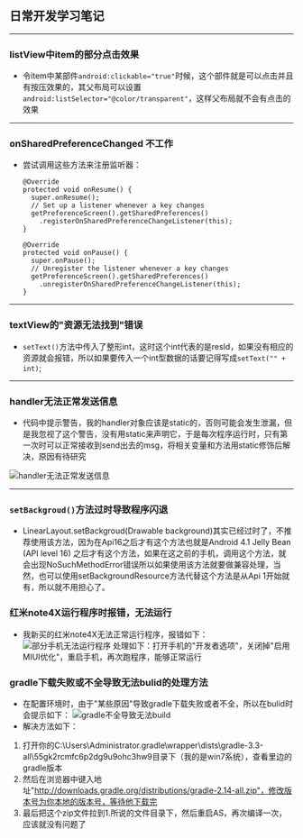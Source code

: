 ## 日常开发学习笔记
***
### listView中item的部分点击效果
* 令item中某部件`android:clickable="true"`时候，这个部件就是可以点击并且有按压效果的，其父布局可以设置`android:listSelector="@color/transparent"`，这样父布局就不会有点击的效果
***
### onSharedPreferenceChanged 不工作
* 尝试调用这些方法来注册监听器：

      @Override
      protected void onResume() {
        super.onResume();
        // Set up a listener whenever a key changes
        getPreferenceScreen().getSharedPreferences()
          .registerOnSharedPreferenceChangeListener(this);
      }

      @Override
      protected void onPause() {
        super.onPause();
        // Unregister the listener whenever a key changes
        getPreferenceScreen().getSharedPreferences()
          .unregisterOnSharedPreferenceChangeListener(this);
      }
***
### textView的"资源无法找到"错误
* `setText()`方法中传入了整形int，这时这个int代表的是resId，如果没有相应的资源就会报错，所以如果要传入一个int型数据的话要记得写成`setText("" + int)`;

***
### handler无法正常发送信息
* 代码中提示警告，我的handler对象应该是static的，否则可能会发生泄漏，但是我忽视了这个警告，没有用static来声明它，于是每次程序运行时，只有第一次时可以正常接收到send出去的msg，将相关变量和方法用static修饰后解决，原因有待研究

![](http://ogtt75s5d.bkt.clouddn.com/handler%E6%97%A0%E6%B3%95%E6%AD%A3%E5%B8%B8%E5%8F%91%E9%80%81%E6%B6%88%E6%81%AF.png "handler无法正常发送信息")

***
### `setBackgroud()`方法过时导致程序闪退

* LinearLayout.setBackgroud(Drawable background)其实已经过时了，不推荐使用该方法，因为在Api16之后才有这个方法也就是Android 4.1 Jelly Bean (API level 16) 之后才有这个方法，如果在这之前的手机，调用这个方法，就会出现NoSuchMethodError错误所以如果使用该方法就要做兼容处理，当然，也可以使用setBackgroundResource方法代替这个方法是从Api 1开始就有，所以就不用担心了。

### 红米note4X运行程序时报错，无法运行
* 我新买的红米note4X无法正常运行程序，报错如下：
![](http://ogtt75s5d.bkt.clouddn.com/%E9%83%A8%E5%88%86%E6%89%8B%E6%9C%BA%E6%97%A0%E6%B3%95%E8%BF%90%E8%A1%8C%E7%A8%8B%E5%BA%8F.jpg "部分手机无法运行程序")
处理如下：打开手机的"开发者选项"，关闭掉"启用MIUI优化"，重启手机，再次跑程序，能够正常运行

### gradle下载失败或不全导致无法bulid的处理方法
* 在配置环境时，由于"某些原因"导致gradle下载失败或者不全，所以在bulid时会提示如下：
![](http://ogtt75s5d.bkt.clouddn.com/gradle%E4%B8%8D%E5%85%A8%E5%AF%BC%E8%87%B4%E6%97%A0%E6%B3%95build.png "gradle不全导致无法build")
* 解决方法如下：
 1. 打开你的C:\Users\Administrator\.gradle\wrapper\dists\gradle-3.3-all\55gk2rcmfc6p2dg9u9ohc3hw9目录下（我的是win7系统），查看里边的gradle版本
 2. 然后在浏览器中键入地址"http://downloads.gradle.org/distributions/gradle-2.14-all.zip"，修改版本号为你本地的版本号，等待他下载完
 3. 最后把这个zip文件拉到1.所说的文件目录下，然后重启AS，再次编译一次，应该就没有问题了
